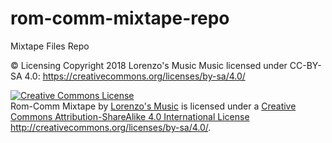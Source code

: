 # rom-comm-mixtape-repo
Mixtape Files Repo

© Licensing
Copyright 2018 Lorenzo's Music
Music licensed under CC-BY-SA 4.0: https://creativecommons.org/licenses/by-sa/4.0/

<a rel="license" href="http://creativecommons.org/licenses/by-sa/4.0/"><img alt="Creative Commons License" style="border-width:0" src="https://i.creativecommons.org/l/by-sa/4.0/80x15.png" /></a><br /><span xmlns:dct="http://purl.org/dc/terms/" href="http://purl.org/dc/dcmitype/Sound" property="dct:title" rel="dct:type">Rom-Comm Mixtape</span> by <a xmlns:cc="http://creativecommons.org/ns#" href="https://www.lorenzosmusic.com" property="cc:attributionName" rel="cc:attributionURL">Lorenzo's Music</a> is licensed under a <a rel="license" href="http://creativecommons.org/licenses/by-sa/4.0/">Creative Commons Attribution-ShareAlike 4.0 International License http://creativecommons.org/licenses/by-sa/4.0/</a>.
